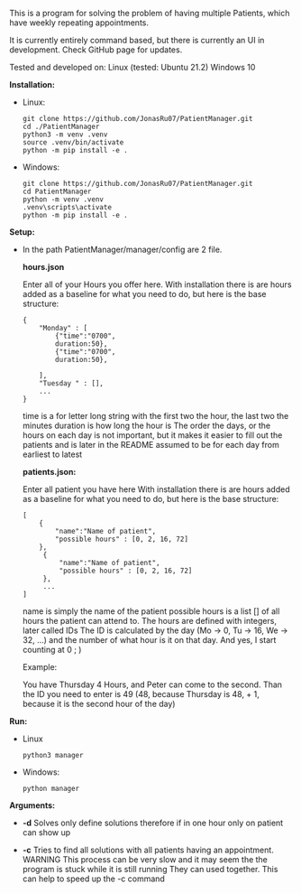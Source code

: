 
This is a program for solving the problem of having multiple Patients, which have weekly repeating appointments.

It is currently entirely command based, but there is currently an UI in development. Check GitHub page for updates.

Tested and developed on:
    Linux (tested: Ubuntu 21.2)
    Windows 10

__Installation:__

* Linux:
    ```
    git clone https://github.com/JonasRu07/PatientManager.git
    cd ./PatientManager
    python3 -m venv .venv
    source .venv/bin/activate
    python -m pip install -e .
    ```

* Windows:

    ```
    git clone https://github.com/JonasRu07/PatientManager.git
    cd PatientManager
    python -m venv .venv
    .venv\scripts\activate
    python -m pip install -e .
    ```

__Setup:__

* In the path PatientManager/manager/config are 2 file. 

    __hours.json__

    Enter all of your Hours you offer here.
    With installation there is are hours added as a baseline for what you need to do, but here is the base structure:


    ```
    {
        "Monday" : [
            {"time":"0700",
            duration:50},
            {"time":"0700",
            duration:50},
            
        ],
        "Tuesday " : [],
        ...
    }
    ```

    time is a for letter long string with the first two the hour, the last   two the minutes
    duration is how long the hour is
    The order the days, or the hours on each day is not important, but it makes it easier to fill out the patients
    and is later in the README assumed to be for each day from earliest to latest
    
    __patients.json:__

    Enter all patient you have here
    With installation there is are hours added as a baseline for what you need to do, but here is the base structure:

    ```
    [
        {
            "name":"Name of patient",
            "possible hours" : [0, 2, 16, 72]
        },
         {
             "name":"Name of patient",
             "possible hours" : [0, 2, 16, 72]
         },
         ...
    ]
    ```

    name is simply the name of the patient
    possible hours is a list [] of all hours the patient can attend to.
    The hours are defined with integers, later called IDs
    The ID is calculated by the day (Mo -> 0, Tu -> 16, We -> 32, ...) and the number of what hour is it on that day.
    And yes, I start counting at 0 ; )

    Example:
    
    You have Thursday 4 Hours, and Peter can come to the second. Than the ID you need to enter is 49
    (48, because Thursday is 48, + 1, because it is the second hour of the day)




__Run:__

* Linux

    ```
    python3 manager 
    ```
* Windows:

    ```
    python manager 
    ```

__Arguments:__

* __-d__ Solves only define solutions therefore if in one hour only on patient can show up

* __-c__ Tries to find all solutions with all patients having an appointment. WARNING This process can be very slow and it may seem the the program is stuck while it is still running
They can used together. This can help to speed up the -c command

